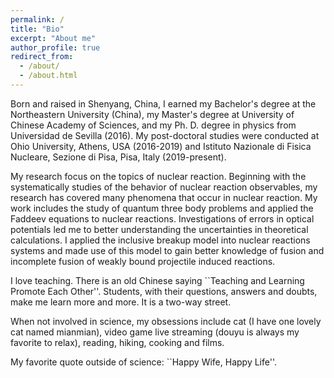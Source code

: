 ```yaml
---
permalink: /
title: "Bio"
excerpt: "About me"
author_profile: true
redirect_from:
  - /about/
  - /about.html
---
```


Born and raised in Shenyang, China, I earned my Bachelor's degree at the Northeastern University (China), my Master's degree at University of Chinese Academy of Sciences, and my Ph. D. degree in physics from Universidad de Sevilla (2016). My post-doctoral studies were conducted at Ohio University, Athens, USA (2016-2019) and Istituto Nazionale di Fisica Nucleare, Sezione di Pisa, Pisa, Italy (2019-present).

My research focus on the topics of nuclear reaction. Beginning with the systematically studies of the behavior of nuclear reaction observables, my research has covered many phenomena that occur in nuclear reaction. My work includes the study of quantum three body problems and applied the Faddeev equations to nuclear reactions. Investigations of errors in optical potentials led me to better understanding the uncertainties in theoretical calculations. I applied the inclusive breakup model into nuclear reactions systems and made use of this model to gain better knowledge of fusion and incomplete fusion of weakly bound projectile induced reactions.


I love teaching. There is an old Chinese saying ``Teaching and Learning Promote Each Other''.  Students, with their questions, answers and doubts, make me learn more and more. It is a two-way street.

When not involved in science, my obsessions include cat (I have one lovely cat named mianmian), video game live streaming (douyu is always my favorite to relax), reading, hiking, cooking and films.

My favorite quote outside of science: ``Happy Wife, Happy Life''.
